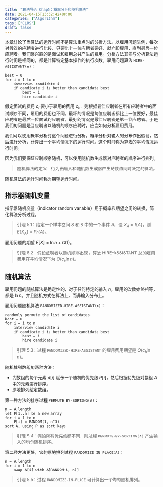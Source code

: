 ```yaml
---
title: "算法导论 Chap5：概率分析和随机算法"
date: 2021-04-15T13:32:42+08:00
categories: ["Algorithm"]
tags: ["CLRS"]
draft: false
---
```


本章讨论了当算法的运行时间不是算法重点时的分析方法。以雇用问题举例，每次对候选的应聘者进行比较，只要比上一位应聘者要好，就立即雇用，直到最后一位应聘者。我们感兴趣的是面试和雇用总共产生的费用。分析方法其实与分析算法运行时间是相同的，都是计算特定基本操作的执行次数。雇用问题算法 `HIRE-ASSISTANT(n)`：

```
best = 0
for i = 1 to n
	interview candidate i
	if candidate i is better than candidate best
		best = i
		hire candidate i
```

假定面试的费用 $c_i$ 要小于雇用的费用 $c_h$，则根据最佳应聘者在所有应聘者中的面试顺序不同，雇用的费用也不同。最坏的情况是每位应聘者都比上一位要好，最佳应聘者是最后一位面试的应聘者。最好的情况是最佳应聘者是第一位应聘者。于是我们的问题是当应聘者以随机的顺序应聘时，应当如何分析雇用费用。

我们可以使用概率分析对这个问题进行分析。概率分析对输入的分布作出假设，然后进行分析，计算出一个平均情况下的运行时间。这个时间称为算法的平均情况运行时间。

因为我们要保证应聘顺序随机，可以使用随机数生成器对应聘者的顺序进行排列。

> 随机算法的定义：行为由输入和随机数生成器产生的数值同时决定的算法。

随机算法的运行时间称为期望运行时间。

## 指示器随机变量

指示器随机变量（indicator random variable）用于概率和期望之间的转换，简化算法分析过程。

> 引理 5.1：给定一个样本空间 $S$ 和 $S$ 中的一个事件 $A$，设 $X_A = I\{A\}$，则 $E[X_A] = Pr\{A\}$。

雇用问题的期望 $E[X] = \ln n + O(1)$。

> 引理 5.2：假设应聘者以随机顺序出现，算法 HIRE-ASSISTANT 总的雇用费用在平均情况下为 $O(c_n \ln n)$。

## 随机算法

雇用问题的随机算法是确定性的，对于任何特定的输入 $n$，雇用的次数始终相等，都是 $\ln n$。并且随机方式在算法上，而非输入分布上。

雇用问题随机算法 `RANDOMIZED-HIRE-ASSISTANT(n)`：

```
randomly permute the list of candidates
best = 0
for i = i to n
	interview candidate i
	if candidate i is better than candidate best
		best = i
		hire candidate i
```

> 引理 5.3：过程 `RANDOMIZED-HIRE-ASSISTANT` 的雇用费用期望是 $O(c_h \ln n)$。

随机排列数组的两种方法：

- 为数组的每个元素 $A[i]$ 赋予一个随机的优先级 $P[i]$，然后根据优先级对数组 $A$ 中的元素进行排序。
- 原地排列给定数组。

第一种方法的排序过程 `PERMUTE-BY-SORTING(A)`：

```
n = A.length
let P[1..n] be a new array
for i = 1 to n
	P[i] = RANDOM(1, n^3)
sort A, using P as sort keys
```

> 引理 5.4：假设所有优先级都不同，则过程 `PERMUTE-BY-SORTING(A)` 产生输入的均匀随机排序。

第二种方法更好，它的原地排列过程 `RANDOMIZE-IN-PLACE(A)`：

```
n = A.length
for i = 1 to n
	swap A[i] with A[RANDOM(i, n)]
```

> 引理 5.5：过程 `RANDOMIZE-IN-PLACE` 可计算出一个均匀随机排列。

